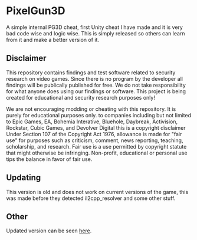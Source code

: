 # PixelGun3D

A simple internal PG3D cheat, first Unity cheat I have made and it is very bad code wise and logic wise. This is simply released so others can learn from it and make a better version of it.

## Disclaimer

This repository contains findings and test software related to security research on video games. Since there is no program by the developer all findings will be publically published for free. We do not take responsibility for what anyone does using our findings or software. This project is being created for educational and security research purposes only!

We are not encouraging modding or cheating with this repository. It is purely for educational purposes only. to companies including but not limited to Epic Games, EA, Bohemia Interative, Bluehole, Daybreak, Activision, Rockstar, Cubic Games, and Devolver Digital this is a copyright disclaimer Under Section 107 of the Copyright Act 1976, allowance is made for "fair use" for purposes such as criticism, comment, news reporting, teaching, scholarship, and research. Fair use is a use permitted by copyright statute that might otherwise be infringing. Non-profit, educational or personal use tips the balance in favor of fair use.

## Updating

This version is old and does not work on current versions of the game, this was made before they detected il2cpp_resolver and some other stuff.

## Other

Updated version can be seen [here](https://www.youtube.com/watch?v=OoCWdlhC32M).
